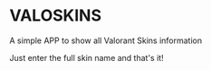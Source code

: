 # VALOSKINS
A simple APP to show all Valorant Skins information

Just enter the full skin name and that's it!
